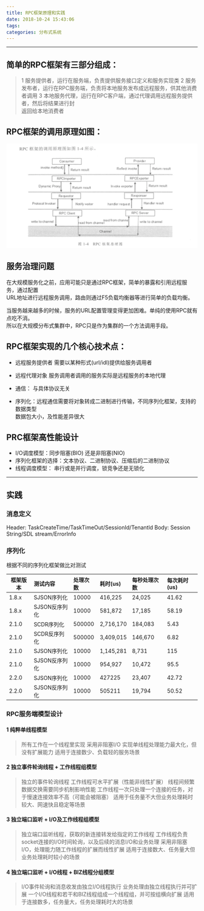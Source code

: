 ```yaml
---
title: RPC框架原理和实践
date: 2018-10-24 15:43:06
tags:
categories: 分布式系统
---
```

------


## 简单的RPC框架有三部分组成：
> 1 服务提供者，运行在服务端，负责提供服务接口定义和服务实现类
> 2 服务发布者，运行在RPC服务端，负责将本地服务发布成远程服务，供其他消费者调用
> 3 本地服务代理，运行在RPC客户端，通过代理调用远程服务提供者，然后将结果进行封  
返回给本地消费者

<!-- more -->
## RPC框架的调用原理如图：
![](RPC框架原理和实践/RPC调用原理.png)

## 服务治理问题
在大规模服务化之前，应用可能只是通过RPC框架，简单的暴露和引用远程服务，通过配置  
URL地址进行远程服务调用，路由则通过F5负载均衡器等进行简单的负载均衡。

当服务越来越多的时候，服务的URL配置管理变得更加困难。单纯的使用RPC就有点吃不消。  
所以在大规模分布式集群中，RPC只是作为集群的一个方法调用手段。

## RPC框架实现的几个核心技术点：
- 远程服务提供者 需要以某种形式(url/idl)提供给服务调用者

- 远程代理对象 服务调用者调用的服务实际是远程服务的本地代理

- 通信： 与具体协议无关

- 序列化：远程通信需要将对象转成二进制进行传输，不同序列化框架，支持的数据类型  
数据包大小，及性能差异很大

## PRC框架高性能设计
* I/O调度模型：同步阻塞(BIO) 还是非阻塞(NIO)
* 序列化框架的选择：文本协议、二进制协议、压缩后的二进制协议
* 线程调度模型： 串行或是并行调度，锁竞争还是无锁化

------
## 实践
### 消息定义
Header: TaskCreateTime/TaskTimeOut/SessionId/Tenantld
Body: Session String/SDL stream/ErrorInfo

### 序列化
根据不同的序列化框架做比对测试

| 框架版本  | 测试内容      | 处理次数   | 耗时(us)    | 每秒处理次数 | 每次耗时(us) |
| -  | :--- | :-     | :-     | :-      | :- |
| 1.8.x     | SJSON序列化   | 10000      | 416,225     | 24,025       | 41.62 |
| 1.8.x     | SJSON反序列化 | 10000      | 581,872     | 17,185       | 58.19 |
| 2.1.0     | SCDR序列化    | 500000     | 2,716,170   | 184,083      | 5.43 |
| 2.1.0     | SCDR反序列化  | 500000     | 3,409,015   | 146,670      | 6.82 |
| 2.1.0     | SJSON序列化   | 10000      | 1,145,281   | 8,731        | 115 |
| 2.1.0     | SJSON反序列化 | 10000      | 954,927     | 10,472       | 95.5 |
| 2.2.0     | SJSON序列化   | 10000      | 427225      | 23,407       | 42.72 |
| 2.2.0     | SJSON反序列化 | 10000      | 505211      | 19,794       | 50.52 |



### RPC服务端模型设计
#### 1 纯粹单线程模型  
> 所有工作在一个线程里实现
> 采用非阻塞I/O
> 实现单线程处理能力最大化，但没有扩展能力
> 适用于连接数少、负载轻的服务场景

#### 2 独立事件轮询线程 + 工作线程组模型
> 独立的事件轮询线程
> 工作线程可水平扩展（性能非线性扩展）
> 线程间频繁数据交换需要同步机制影响性能
> 工作线程一次只处理一个连接的任务，对于慢速连接效率不高（可能会被阻塞）
> 适用于任务量不大但业务处理耗时较大、网速快且稳定等场景

#### 3 独立端口监听 + I/O及工作线程组模型
> 独立端口监听线程，获取的新连接转发给指定的工作线程
> 工作线程负责socket连接的I/O时间轮询，以及后续的消息I/O和业务处理
> 采用非阻塞I/O，处理能力随工作线程的扩展而线性扩展
> 适用于连接数大、任务量大但业务处理耗时较小的场景

#### 4 独立端口监听 + I/O线程 + BIZ线程分组模型
> I/O事件轮询和消息收发由独立I/O线程执行
> 业务处理由独立线程执行并可扩展
> 一个I/O线程和若干和BIZ线程组成一个线程组，并可按组横向扩展
> 适用于连接数多，任务量大，任务处理耗时大的场景



